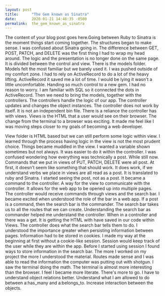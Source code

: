```yaml
---
layout: post
title:      "The Gem known as Sinatra"
date:       2020-01-21 14:46:35 -0500
permalink:  the_gem_known_as_sinatra
---
```



The content of your blog post goes here.Going between Ruby to Sinatra is the moment things start coming together. The structures began to make sense. I was confused about Sinatra going in. The difference between GET, POST, PATCH, and DELETE was the first thing I had to wrap my head around. The logic and the presentation is no longer done on the same page. It is divided between the control and view. There is the models folder. Models felt the most familiar but we barely used it. I was pushed outside of my comfort zone. I had to rely on ActiveRecord to do a lot of the heavy lifting. ActiveRecord it saved me a lot of time. I would be lying it wasn't a little uncomfortable. Handing so much control to a new gem. I had no reason to worry. I am familiar with SQL so it connected the dots in ActiveRecord. Then we need to bring the models, together with the controllers. The controllers handle the logic of our app. The controller updates and changes the object instances. 
The controller does not work by itself. It is not an independent bin file. There is a reliance the controller has with views. Views is the HTML that a user would see on their browser. The change from the terminal to a browser was exciting. It made me feel like I was moving steps closer to my goals of becoming a web developer. 

View folder is HTML based but we can still perform some logic within view. I learned through the process having logic in the view is not the most prudent choice. Things became muddled in the view. I wanted a variable shown sometimes but not always. It was easier to do it within the controller.
I was confused wondering how everything was technically a post. While still now. Commands that we put in views of PUT, PATCH, DELETE were all post. At first, it doesn't seem like something that should work. It does work, if we understand verbs we place in views are all read as a post. It is translated to ruby and Sinatra. I started seeing the post, not as a post. It became a command to the controller. A way for the view to communicate with the controller. It allows for the web app to be opened up into multiple pages. The controller would receive commands through views and the search bar. I became excited when understood the role of the bar in a web app. If a post is a command, then the search bar is the commander. The search bar takes us to all the routes that we can create. 
Understanding the search bar as commander helped me understand the controller. When in a controller and there was a get. It is getting the HTML with have saved in our code within Views. The controller does what the search bar tells them to do. I understood the importance greater when persisting information between pages. Information had to be stored in cookies. I made my way at the beginning at first without a cookie-like session. Session would keep track of the user while they are within the app. Before I started using session I found ways to store information in the search bar. The more I worked on my project the more I understood the material. Routes made sense and I was able to read the information the computer was putting out with shotgun. I saw the terminal doing the math. The terminal is almost more interesting than the browser. I feel I became more literate.
There's more to go. I have to understand object relations better. Understand what I am allowed to do between a:has_many and a:belongs_to. Increase interaction between the objects. 
